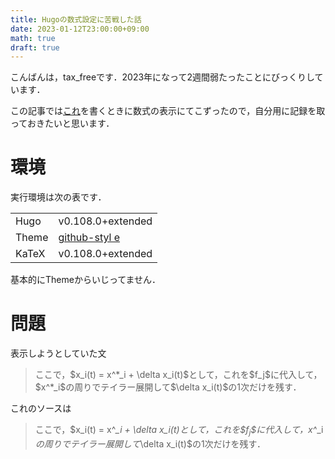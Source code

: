 ```yaml
---
title: Hugoの数式設定に苦戦した話
date: 2023-01-12T23:00:00+09:00
math: true
draft: true
---
```


こんばんは，tax_freeです．2023年になって2週間弱たったことにびっくりしています．

この記事では[これ](https://taxfree.dev/post/2023-01-08-01/)を書くときに数式の表示にてこずったので，自分用に記録を取っておきたいと思います．

# 環境
実行環境は次の表です．

 <table>
    <tr>
        <td> Hugo </td>
        <td> v0.108.0+extended </td>
    </tr>
    <tr>
        <td> Theme </td>
        <td> <a href = "https://themes.gohugo.io/themes/github-style/"> github-styl e</a></td>
    </tr>
    <tr>
        <td> KaTeX </td>
        <td> v0.108.0+extended </td>
    </tr>
 </table>

基本的にThemeからいじってません．

# 問題
表示しようとしていた文

> ここで，\$x_i(t) = x\^\*\_i + \delta x\_i(t)\$として，これを\$f\_j\$に代入して，\$x\^\*\_i\$の周りでテイラー展開して\$\delta x_i(t)\$の1次だけを残す．

これのソースは

>ここで，\$x_i(t) = x^*_i + \delta x_i(t)$として，これを\$f_j\$に代入して，$x^*_i$の周りでテイラー展開して$\delta x_i(t)$の1次だけを残す．